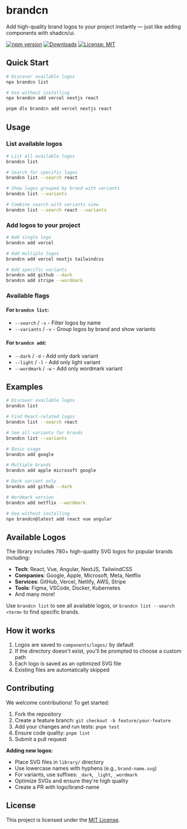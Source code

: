 # brandcn

Add high-quality brand logos to your project instantly — just like adding components with shadcn/ui.

[![npm version](https://img.shields.io/npm/v/brandcn.svg)](https://npmjs.org/package/brandcn)
[![Downloads](https://img.shields.io/npm/dm/brandcn.svg)](https://npmjs.org/package/brandcn)
[![License: MIT](https://img.shields.io/badge/License-MIT-yellow.svg)](LICENSE)

## Quick Start

```bash
# Discover available logos
npx brandcn list

# Use without installing
npx brandcn add vercel nextjs react

pnpm dlx brandcn add vercel nextjs react
```

## Usage

### List available logos

```bash
# List all available logos
brandcn list

# Search for specific logos
brandcn list --search react

# Show logos grouped by brand with variants
brandcn list --variants

# Combine search with variants view
brandcn list --search react --variants
```

### Add logos to your project

```bash
# Add single logo
brandcn add vercel

# Add multiple logos
brandcn add vercel nextjs tailwindcss

# Add specific variants
brandcn add github --dark
brandcn add stripe --wordmark
```

### Available flags

#### For `brandcn list`:

- `--search` / `-s` - Filter logos by name
- `--variants` / `-v` - Group logos by brand and show variants

#### For `brandcn add`:

- `--dark` / `-d` - Add only dark variant
- `--light` / `-l` - Add only light variant
- `--wordmark` / `-w` - Add only wordmark variant

## Examples

```bash
# Discover available logos
brandcn list

# Find React-related logos
brandcn list --search react

# See all variants for brands
brandcn list --variants

# Basic usage
brandcn add google

# Multiple brands
brandcn add apple microsoft google

# Dark variant only
brandcn add github --dark

# Wordmark version
brandcn add netflix --wordmark

# Use without installing
npx brandcn@latest add react vue angular
```

## Available Logos

The library includes 780+ high-quality SVG logos for popular brands including:

- **Tech**: React, Vue, Angular, NextJS, TailwindCSS
- **Companies**: Google, Apple, Microsoft, Meta, Netflix
- **Services**: GitHub, Vercel, Netlify, AWS, Stripe
- **Tools**: Figma, VSCode, Docker, Kubernetes
- And many more!

Use `brandcn list` to see all available logos, or `brandcn list --search <term>` to find specific brands.

## How it works

1. Logos are saved to `components/logos/` by default
2. If the directory doesn't exist, you'll be prompted to choose a custom path
3. Each logo is saved as an optimized SVG file
4. Existing files are automatically skipped

## Contributing

We welcome contributions! To get started:

1. Fork the repository
2. Create a feature branch: `git checkout -b feature/your-feature`
3. Add your changes and run tests: `pnpm test`
4. Ensure code quality: `pnpm lint`
5. Submit a pull request

**Adding new logos:**

- Place SVG files in `library/` directory
- Use lowercase names with hyphens (e.g., `brand-name.svg`)
- For variants, use suffixes: `_dark`, `_light`, `_wordmark`
- Optimize SVGs and ensure they're high quality
- Create a PR with logo/brand-name

## License

This project is licensed under the [MIT License](LICENSE).
